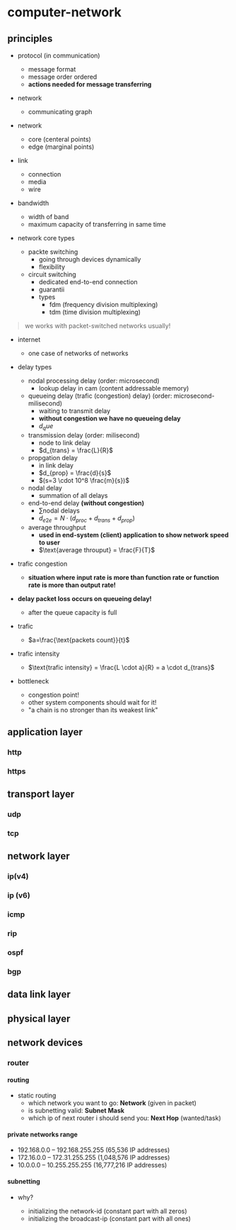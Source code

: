 # computer-network

## principles

- protocol (in communication)
  - message format
  - message order ordered
  - **actions needed for message transferring**

- network
  - communicating graph

- network
  - core (centeral points)
  - edge (marginal points)

- link
  - connection
  - media
  - wire

- bandwidth
  - width of  band
  - maximum capacity of transferring in same time

- network core types
  - packte switching
    - going through devices dynamically
    - flexibility
  - circuit switching
    - dedicated end-to-end connection
    - guarantii
    - types
      - fdm (frequency division multiplexing)
      - tdm (time division multiplexing)

> we works with packet-switched networks usually!

- internet
  - one case of networks of networks

- delay types
  - nodal processing delay (order: microsecond)
    - lookup delay in cam (content addressable memory)
  - queueing delay (trafic (congestion) delay) (order: microsecond-milisecond)
    - waiting to transmit delay
    - **without congestion we have no queueing delay**
    - $d_que$
  - transmission delay (order: milisecond)
    - node to link delay
    - $d_{trans} = \frac{L}{R}$
  - propgation delay
    - in link delay
    - $d_{prop} = \frac{d}{s}$
    - $(s=3 \cdot 10^8 \frac{m}{s})$
  - nodal delay
    - summation of all delays
  - end-to-end delay **(without congestion)**
    - $\sum \text{nodal delays}$
    - $d_{e2e} = N \cdot (d_{proc} + d_{trans} + d_{prop})$
  - average throughput
    - **used in end-system (client) application to show network speed to user**
    - $\text{average throuput} = \frac{F}{T}$

- trafic congestion
  - **situation where input rate is more than function rate or function rate is more than output rate!**

- **delay packet loss occurs on queueing delay!**
  - after the queue capacity is full

- trafic
  - $a=\frac{\text{packets count}}{t}$
- trafic intensity
  - $\text{trafic intensity} = \frac{L \cdot a}{R} = a \cdot d_{trans}$

- bottleneck
  - congestion point!
  - other system components should wait for it!
  - "a chain is no stronger than its weakest link"

## application layer

### http

### https

## transport layer

### udp

### tcp

## network layer

### ip(v4)

### ip (v6)

### icmp

### rip

### ospf

### bgp

## data link layer

## physical layer

## network devices

### router

#### routing

- static routing
  - which network you want to go: **Network** (given in packet)
  - is subnetting valid: **Subnet Mask**
  - which ip of next router i should send you: **Next Hop** (wanted/task)

#### private networks range

- 192.168.0.0 – 192.168.255.255 (65,536 IP addresses)
- 172.16.0.0 – 172.31.255.255 (1,048,576 IP addresses)
- 10.0.0.0 – 10.255.255.255 (16,777,216 IP addresses)

#### subnetting

- why?

  - initializing the network-id (constant part with all zeros)
  - initializing the broadcast-ip (constant part with all ones)
